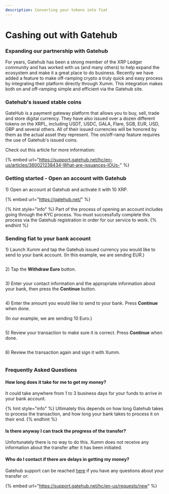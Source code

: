 ```yaml
---
description: Converting your tokens into fiat
---
```


# Cashing out with Gatehub

### Expanding our partnership with Gatehub

For years, Gatehub has been a strong member of the XRP Ledger community and has worked with us (and many others) to help expand the ecosystem and make it a great place to do business. Recently we have added a feature to make off-ramping crypto a truly quick and easy process by integrating their platform directly through Xumm. This integration makes both on and off-ramping simple and efficient via the Gatehub site.

### Gatehub's issued stable coins

GateHub is a payment gateway platform that allows you to buy, sell, trade and store digital currency. They have also issued over a dozen different tokens on the XRPL, including USDT, USDC, GALA, Flare, SGB, EUR, USD, GBP and several others. All of their issued currencies will be honored by them as the actual asset they represent.  The on/off-ramp feature requires the use of Gatehub's issued coins.

Check out this article for more information:

{% embed url="https://support.gatehub.net/hc/en-us/articles/360021238434-What-are-issuances-IOUs-" %}

### Getting started - Open an account with Gatehub

1\) Open an account at Gatehub and activate it with 10 XRP.  &#x20;

{% embed url="https://gatehub.net/" %}

{% hint style="info" %}
Part of the process of opening an account includes going through the KYC process. You must successfully complete this process via the Gatehub registration in order for our service to work.
{% endhint %}

### Sending fiat to your bank account

1\) Launch Xumm and tap the Gatehub issued currency you would like to send to your bank account. (In this example, we are sending EUR.)

<figure><img src="../.gitbook/assets/image (1) (1).png" alt=""><figcaption></figcaption></figure>

2\) Tap the **Withdraw Euro** button.

<figure><img src="../.gitbook/assets/image (1) (1) (1).png" alt=""><figcaption></figcaption></figure>

3\) Enter your contact information and the appropriate information about your bank, then press the **Continue** button.

<figure><img src="../.gitbook/assets/image (31).png" alt=""><figcaption></figcaption></figure>

4\) Enter the amount you would like to send to your bank.  Press **Continue** when done.

(In our example, we are sending 10 Euro.)

<figure><img src="../.gitbook/assets/image (1).png" alt=""><figcaption></figcaption></figure>

5\) Review your transaction to make sure it is correct. Press **Continue** when done.

<figure><img src="../.gitbook/assets/image (32).png" alt=""><figcaption></figcaption></figure>

6\) Review the transaction again and sign it with Xumm.

<figure><img src="../.gitbook/assets/image.png" alt=""><figcaption></figcaption></figure>

### Frequently Asked Questions

#### How long does it take for me to get my money?

It could take anywhere from 1 to 3 business days for your funds to arrive in your bank account.&#x20;

{% hint style="info" %}
Ultimately this depends on how long Gatehub takes to process the transaction, and how long your bank takes to process it on their end. &#x20;
{% endhint %}

#### Is there anyway I can track the progress of the transfer?

Unfortunately there is no way to do this. Xumm does not receive any information about the transfer after it has been initiated.

#### Who do I contact if there are delays in getting my money?

Gatehub support can be reached [here](https://support.gatehub.net/hc/en-us/requests/new) if you have any questions about your transfer or:

{% embed url="https://support.gatehub.net/hc/en-us/requests/new" %}



